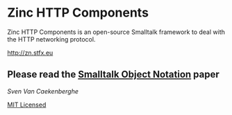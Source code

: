 # Zinc HTTP Components


Zinc HTTP Components is an open-source Smalltalk framework 
to deal with the HTTP networking protocol.


<http://zn.stfx.eu>


## Please read the [Smalltalk Object Notation](https://github.com/svenvc/zinc/blob/master/ston-paper.md) paper


*Sven Van Caekenberghe* 


[MIT Licensed](https://github.com/svenvc/zinc/blob/master/license.txt)
